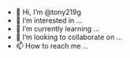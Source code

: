 - 👋 Hi, I’m @tony219g
- 👀 I’m interested in ...
- 🌱 I’m currently learning ...
- 💞️ I’m looking to collaborate on ...
- 📫 How to reach me ...

<!---
tony219g/tony219g is a ✨ special ✨ repository because its `README.md` (this file) appears on your GitHub profile.
You can click the Preview link to take a look at your changes.
--->
